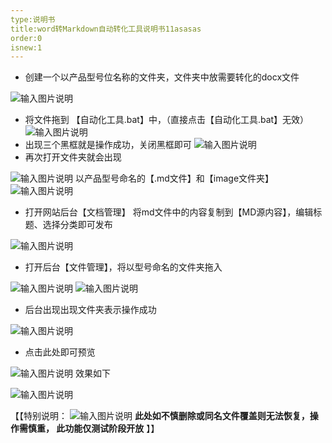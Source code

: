 ```yaml
---
type:说明书
title:word转Markdown自动转化工具说明书11asasas
order:0
isnew:1
---
```

- 创建一个以产品型号位名称的文件夹，文件夹中放需要转化的docx文件

![输入图片说明](http://enn.jindouclouder.com/uploads/20230204/image20230204114028.png)

- 将文件拖到 【自动化工具.bat】中，（直接点击【自动化工具.bat】无效）
![输入图片说明](http://enn.jindouclouder.com/uploads/20230204/image20230204113919.png)
- 出现三个黑框就是操作成功，关闭黑框即可
![输入图片说明](http://enn.jindouclouder.com/uploads/20230204/image20230204114204.png)
- 再次打开文件夹就会出现

![输入图片说明](http://enn.jindouclouder.com/uploads/20230204/image20230204114259.png)
以产品型号命名的【.md文件】和【image文件夹】
![输入图片说明](http://enn.jindouclouder.com/uploads/20230204/image20230204114313.png)

- 打开网站后台【文档管理】
将md文件中的内容复制到【MD源内容】，编辑标题、选择分类即可发布

![输入图片说明](http://enn.jindouclouder.com/uploads/20230204/image20230204114514.png)
- 打开后台【文件管理】，将以型号命名的文件夹拖入

![输入图片说明](http://enn.jindouclouder.com/uploads/20230204/image20230204114707.png)
![输入图片说明](http://enn.jindouclouder.com/uploads/20230204/image20230204114611.png)
- 后台出现出现文件夹表示操作成功

![输入图片说明](http://enn.jindouclouder.com/uploads/20230204/image20230204114753.png)
- 点击此处即可预览

![输入图片说明](http://enn.jindouclouder.com/uploads/20230204/image20230204121913.png)
效果如下


![输入图片说明](http://enn.jindouclouder.com/uploads/20230204/image20230204121739.png)

【【特别说明：
![输入图片说明](http://enn.jindouclouder.com/uploads/20230204/image20230204114940.png)
**此处如不慎删除或同名文件覆盖则无法恢复，操作需慎重，
此功能仅测试阶段开放**
】】
